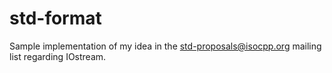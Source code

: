 std-format
==========

Sample implementation of my idea in the std-proposals@isocpp.org mailing list regarding IOstream.
